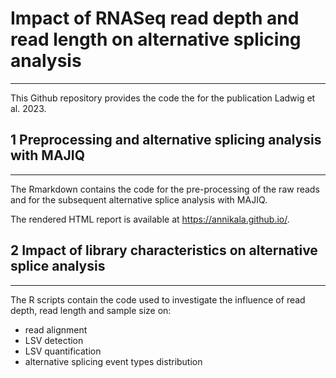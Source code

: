 # Impact of RNASeq read depth and read length on alternative splicing analysis
****
This Github repository provides the code the for the publication Ladwig et al. 2023.

## 1 Preprocessing and alternative splicing analysis with MAJIQ
****
The Rmarkdown contains the code for the pre-processing of the raw reads and for the subsequent alternative splice analysis with MAJIQ.

The rendered HTML report is available at https://annikala.github.io/. 

## 2 Impact of library characteristics on alternative splice analysis
****
The R scripts contain the code used to investigate the influence of read depth, read length and sample size on: 
- read alignment
- LSV detection
- LSV quantification
- alternative splicing event types distribution



